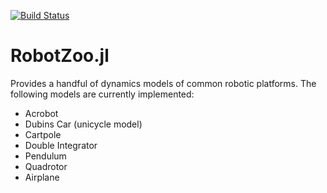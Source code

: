 [![Build Status](https://travis-ci.com/bjack205/RobotZoo.jl.svg?branch=master)](https://travis-ci.com/bjack205/RobotZoo.jl)
# RobotZoo.jl

Provides a handful of dynamics models of common robotic platforms. The following models
are currently implemented:
* Acrobot
* Dubins Car (unicycle model)
* Cartpole
* Double Integrator
* Pendulum
* Quadrotor
* Airplane
